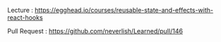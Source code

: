 Lecture : https://egghead.io/courses/reusable-state-and-effects-with-react-hooks

Pull Request : https://github.com/neverlish/Learned/pull/146
